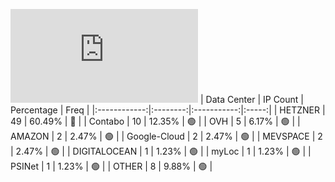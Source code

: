 ![Diagramm](https://github.com/obajay/StateSync-snapshots/blob/main/Projects/Ojo/1/README.md)
| Data Center | IP Count | Percentage | Freq |
|:------------:|:--------:|:-----------:|:-----:|
| HETZNER | 49 | 60.49% | 🔴 |
| Contabo | 10 | 12.35% | 🟢 |
| OVH | 5 | 6.17% | 🟢 |
| AMAZON | 2 | 2.47% | 🟢 |
| Google-Cloud | 2 | 2.47% | 🟢 |
| MEVSPACE | 2 | 2.47% | 🟢 |
| DIGITALOCEAN | 1 | 1.23% | 🟢 |
| myLoc | 1 | 1.23% | 🟢 |
| PSINet | 1 | 1.23% | 🟢 |
| OTHER | 8 | 9.88% | 🟢 |